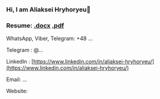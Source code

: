 ### Hi, I am Aliaksei Hryhoryeu👋

### Resume: [.docx]() [.pdf]()

WhatsApp, Viber, Telegram: +48 ...

Telegram : @...

LinkedIn : [https://www.linkedin.com/in/aliaksei-hryhoryeu/](https://www.linkedin.com/in/aliaksei-hryhoryeu/)

Email: ...

Website: []()
